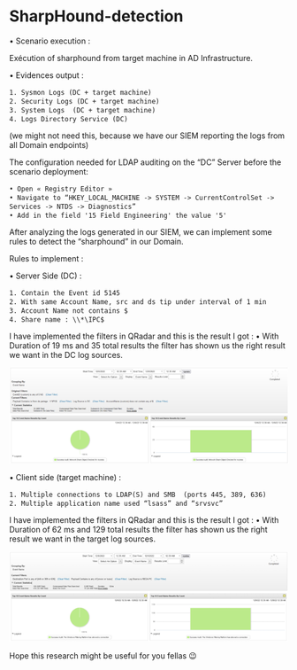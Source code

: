 # SharpHound-detection

•	Scenario execution :

Exécution of sharphound from target machine in AD Infrastructure.

•	Evidences output :

    1. Sysmon Logs (DC + target machine)
    2. Security Logs (DC + target machine)
    3. System Logs  (DC + target machine)
    4. Logs Directory Service (DC)

(we might not need this, because we have our SIEM reporting the logs from all Domain endpoints)

The configuration needed for LDAP auditing on the “DC” Server before the scenario deployment: 

    • Open « Registry Editor » 
    • Navigate to “HKEY_LOCAL_MACHINE -> SYSTEM -> CurrentControlSet -> Services -> NTDS -> Diagnostics”
    • Add in the field '15 Field Engineering' the value '5'

After analyzing the logs generated in our SIEM, we can implement some rules to detect the “sharphound” in our Domain. 

Rules to implement :

•	Server Side (DC) : 
    
    1. Contain the Event id 5145
    2. With same Account Name, src and ds tip under interval of 1 min
    3. Account Name not contains $
    4. Share name : \\*\IPC$



I have implemented the filters in QRadar and this is the result I got : 
•	With Duration of 19 ms and 35 total results the filter has shown us the right result we want in the DC log sources.

![alt text](https://github.com/chnz2k/SharpHound-detection/blob/main/1.png?raw=true)

 
•	Client side (target machine) :

    1. Multiple connections to LDAP(S) and SMB  (ports 445, 389, 636)
    2. Multiple application name used “lsass” and “srvsvc”


I have implemented the filters in QRadar and this is the result I got : 
•	With Duration of 62 ms and 129 total results the filter has shown us the right result we want in the target log sources.

![alt text](https://github.com/chnz2k/SharpHound-detection/blob/main/2.png?raw=true)
 

Hope this research might be useful for you fellas 😉
